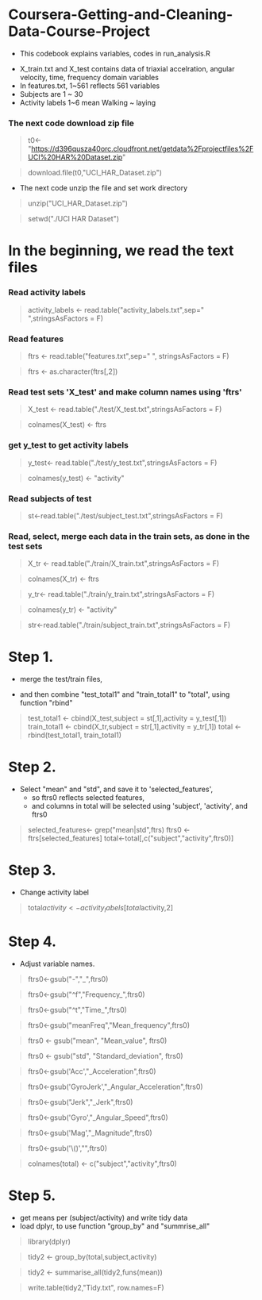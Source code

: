 # Coursera-Getting-and-Cleaning-Data-Course-Project
* This codebook explains variables, codes in run_analysis.R
+ X_train.txt and X_test contains data of triaxial accelration, angular velocity, time, frequency domain variables
+  In features.txt, 1~561 reflects 561 variables
+ Subjects  are 1 ~ 30
+ Activity labels 1~6 mean Walking ~ laying


### The next code download zip file

> t0<-"https://d396qusza40orc.cloudfront.net/getdata%2Fprojectfiles%2FUCI%20HAR%20Dataset.zip"

> download.file(t0,"UCI_HAR_Dataset.zip")

* The next code unzip the file  and set work directory

> unzip("UCI_HAR_Dataset.zip")

> setwd("./UCI HAR Dataset")


# In the beginning, we read the text files
### Read activity labels
>activity_labels <- read.table("activity_labels.txt",sep=" ",stringsAsFactors = F)

### Read features
>ftrs <- read.table("features.txt",sep=" ", stringsAsFactors = F)

>ftrs <- as.character(ftrs[,2])

### Read test sets 'X_test' and make column names using 'ftrs'

>X_test <- read.table("./test/X_test.txt",stringsAsFactors = F)

>colnames(X_test) <- ftrs

### get y_test to get activity labels

>y_test<- read.table("./test/y_test.txt",stringsAsFactors = F)

>colnames(y_test) <- "activity"

### Read subjects of test

>st<-read.table("./test/subject_test.txt",stringsAsFactors = F)

### Read, select, merge each data in the train sets, as done in the test sets

>X_tr <- read.table("./train/X_train.txt",stringsAsFactors = F)

>colnames(X_tr) <- ftrs

>y_tr<- read.table("./train/y_train.txt",stringsAsFactors = F)

>colnames(y_tr) <- "activity"

>str<-read.table("./train/subject_train.txt",stringsAsFactors = F)


# Step 1.
* merge the test/train files,
 +  and then combine "test_total1" and "train_total1" to "total", using function "rbind"
>test_total1 <- cbind(X_test,subject = st[,1],activity = y_test[,1])
>train_total1 <- cbind(X_tr,subject = str[,1],activity = y_tr[,1])
>total <- rbind(test_total1, train_total1)

# Step 2.
* Select "mean" and "std", and save it to 'selected_features',
  +  so ftrs0 reflects selected features,
  + and columns in total will be selected using 'subject', 'activity', and ftrs0
>selected_features<- grep("mean|std",ftrs)
>ftrs0 <- ftrs[selected_features]
>total<-total[,c("subject","activity",ftrs0)]

# Step 3.
* Change activity label
>total$activity <- activity_labels[total$activity,2]

# Step 4.
* Adjust variable names.

>ftrs0<-gsub("-","_",ftrs0)

>ftrs0<-gsub("^f","Frequency_",ftrs0)

>ftrs0<-gsub("^t","Time_",ftrs0)

>ftrs0<-gsub("meanFreq","Mean_frequency",ftrs0)

>ftrs0 <- gsub("mean", "Mean_value", ftrs0)

>ftrs0 <- gsub("std", "Standard_deviation", ftrs0)

>ftrs0<-gsub('Acc',"_Acceleration",ftrs0)

>ftrs0<-gsub('GyroJerk',"_Angular_Acceleration",ftrs0)

>ftrs0<-gsub("Jerk","_Jerk",ftrs0)

>ftrs0<-gsub('Gyro',"_Angular_Speed",ftrs0)

>ftrs0<-gsub('Mag',"_Magnitude",ftrs0)

>ftrs0<-gsub('\\()',"",ftrs0)

>colnames(total) <- c("subject","activity",ftrs0)

# Step 5.
* get means per (subject/activity) and write tidy data
* load dplyr, to use function "group_by" and "summrise_all"

>library(dplyr)

>tidy2 <- group_by(total,subject,activity)

>tidy2 <- summarise_all(tidy2,funs(mean))

>write.table(tidy2,"Tidy.txt", row.names=F)

